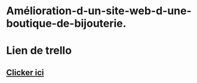# Amélioration-d-un-site-web-d-une-boutique-de-bijouterie.

# Lien de trello
## [Clicker ici](https://trello.com/b/rpQXnVCE/aa)
